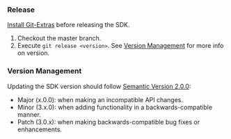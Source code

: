 ### Release
[Install Git-Extras](https://github.com/tj/git-extras/blob/master/Installation.md#mac-os-x-with-homebrew) before releasing the SDK.

1. Checkout the master branch.
2. Execute `git release <version>`. See [Version Management](#version-management) for more info on version.

### Version Management
Updating the SDK version should follow [Semantic Version 2.0.0](http://semver.org/):

* Major (x.0.0): when making an incompatible API changes.
* Minor (3.x.0): when adding functionality in a backwards-compatible manner.
* Patch (3.0.x): when making backwards-compatible bug fixes or enhancements.
